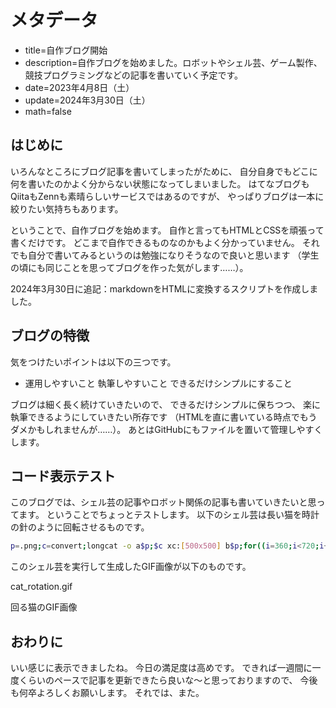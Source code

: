 # メタデータ
- title=自作ブログ開始
- description=自作ブログを始めました。ロボットやシェル芸、ゲーム製作、競技プログラミングなどの記事を書いていく予定です。
- date=2023年4月8日（土）
- update=2024年3月30日（土）
- math=false

## はじめに
いろんなところにブログ記事を書いてしまったがために、
自分自身でもどこに何を書いたのかよく分からない状態になってしまいました。
はてなブログもQiitaもZennも素晴らしいサービスではあるのですが、
やっぱりブログは一本に絞りたい気持ちもあります。

ということで、自作ブログを始めます。
自作と言ってもHTMLとCSSを頑張って書くだけです。
どこまで自作できるものなのかもよく分かっていません。
それでも自分で書いてみるというのは勉強になりそうなので良いと思います
（学生の頃にも同じことを思ってブログを作った気がします……）。

2024年3月30日に追記：markdownをHTMLに変換するスクリプトを作成しました。

## ブログの特徴
気をつけたいポイントは以下の三つです。

- 運用しやすいこと
執筆しやすいこと
できるだけシンプルにすること

ブログは細く長く続けていきたいので、
できるだけシンプルに保ちつつ、
楽に執筆できるようにしていきたい所存です
（HTMLを直に書いている時点でもうダメかもしれませんが……）。
あとはGitHubにもファイルを置いて管理しやすくします。

## コード表示テスト
このブログでは、シェル芸の記事やロボット関係の記事も書いていきたいと思ってます。
ということでちょっとテストします。
以下のシェル芸は長い猫を時計の針のように回転させるものです。

```sh
p=.png;c=convert;longcat -o a$p;$c xc:[500x500] b$p;for((i=360;i<720;i+=10));do $c a$p -rotate +$i c$p;t=$(echo "($i-540)*3.14/180"|bc -l);$c b$p c$p -gravity center -geometry +$(echo "-99*s($t)"|bc -l)+$(echo "99*c($t)"|bc -l) -composite i$i$p;done; $c i*$p images/a.gif
```

このシェル芸を実行して生成したGIF画像が以下のものです。

cat_rotation.gif

回る猫のGIF画像

## おわりに
いい感じに表示できましたね。
今日の満足度は高めです。
できれば一週間に一度くらいのペースで記事を更新できたら良いな～と思っておりますので、
今後も何卒よろしくお願いします。
それでは、また。
